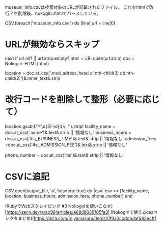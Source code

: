 
museum_info.csvは検索対象のURLが記載されたファイル。
これをhtmlで改行？を削除後、nokogiri::htmlでパースしている。


CSV.foreach("museum_info.csv") do |line|
  url = line[0]
  # URLが無効ならスキップ
  next if url.nil? || url.strip.empty?
  html = URI.open(url.strip)
  doc = Nokogiri::HTML(html)

  location = doc.at_css('.mod_adress_head dl:nth-child(2) dd:nth-child(2)')&.inner_text&.strip
  # 改行コードを削除して整形（必要に応じて）
  location.gsub!(/〒\d{3}-\d{4}/, '').strip!
  facility_name = doc.at_css('.name')&.text&.strip || '情報なし'
  business_hours = doc.at_css('#si_BUSINESS_TIME')&.text&.strip || '情報なし'
  admission_fees =doc.at_css('#si_ADMISSION_FEE')&.text&.strip || '情報なし'

  phone_number = doc.at_css('.tel')&.text&.strip || '情報なし'

  # CSVに追記
  CSV.open(output_file, 'a', headers: true) do |csv|
    csv << [facility_name, location, business_hours, admission_fees, phone_number]
  end









(RubyでWebスクレイピング #3 Nokogiriを使いこなす)[https://zenn.dev/arao99/articles/a68d8039f85fa8]
(Nokogiriで使えるcssセレクタまとめ)[https://qiita.com/miyamasaru/items/0f0a0ccdd6daf683ecff]
